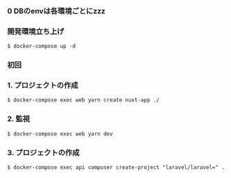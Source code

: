 ### 0 DBのenvは各環境ごとにzzz


### 開発環境立ち上げ
```
$ docker-compose up -d
```

### 初回

### 1. プロジェクトの作成
```
$ docker-compose exec web yarn create nuxt-app ./
```

### 2. 監視
```
$ docker-compose exec web yarn dev
```

### 3. プロジェクトの作成
```
$ docker-compose exec api composer create-project "laravel/laravel=" .
```

